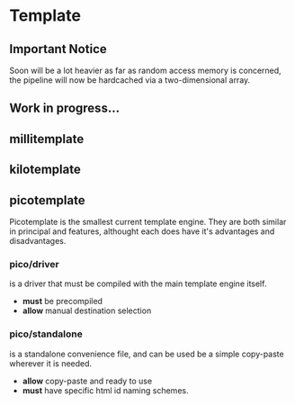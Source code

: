 # Template

## Important Notice

Soon will be a lot heavier as far as random access memory is concerned,
the pipeline will now be hardcached via a two-dimensional array.

## Work in progress...

## millitemplate

## kilotemplate

## picotemplate

Picotemplate is the smallest current template engine.
They are both similar in principal and features, althought each does have it's advantages and disadvantages.

### pico/**driver**

is a driver that must be compiled with the main template engine itself.

- **must** be precompiled
- **allow** manual destination selection

### pico/**standalone**

is a standalone convenience file, and can be used be a simple copy-paste wherever it is needed.

- **allow** copy-paste and ready to use
- **must** have specific html id naming schemes.
